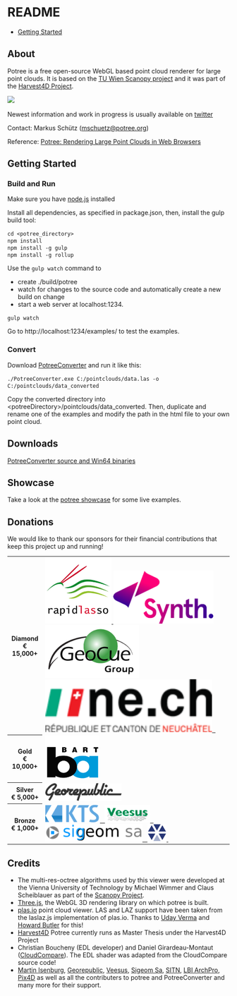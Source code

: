 
# README

* [Getting Started](./docs/getting_started.md)

## About

Potree is a free open-source WebGL based point cloud renderer for large point clouds.
It is based on the [TU Wien Scanopy project](https://www.cg.tuwien.ac.at/research/projects/Scanopy/)
and it was part of the [Harvest4D Project](https://harvest4d.org/).


<a href="http://potree.org/wp/demo/" target="_blank"> ![](./docs/images/potree_screens.png) </a>

Newest information and work in progress is usually available on [twitter](https://twitter.com/m_schuetz)

Contact: Markus Schütz (mschuetz@potree.org)

Reference: [Potree: Rendering Large Point Clouds in Web Browsers](https://www.cg.tuwien.ac.at/research/publications/2016/SCHUETZ-2016-POT/SCHUETZ-2016-POT-thesis.pdf)

## Getting Started

### Build and Run

Make sure you have [node.js](http://nodejs.org/) installed

Install all dependencies, as specified in package.json, 
then, install the gulp build tool:

    cd <potree_directory>
    npm install
    npm install -g gulp
    npm install -g rollup

Use the ```gulp watch``` command to 

* create ./build/potree 
* watch for changes to the source code and automatically create a new build on change
* start a web server at localhost:1234. 

```
gulp watch
```

Go to http://localhost:1234/examples/ to test the examples.

### Convert

Download [PotreeConverter](https://github.com/potree/PotreeConverter) and run it like this:

    ./PotreeConverter.exe C:/pointclouds/data.las -o C:/pointclouds/data_converted

Copy the converted directory into &lt;potreeDirectory&gt;/pointclouds/data_converted. Then, duplicate and rename one of the examples and modify the path in the html file to your own point cloud.

## Downloads

[PotreeConverter source and Win64 binaries](https://github.com/potree/PotreeConverter/releases)

## Showcase

Take a look at the [potree showcase](http://potree.org/wp/demo/) for some live examples.

## Donations

We would like to thank our sponsors for their financial contributions that keep this project up and running!

<table>
	<tr>
		<th>
			Diamond<br>
			€ 15,000+
		</th>
		<td>
			<a href="http://rapidlasso.com">
				<img src="./docs/sponsors/rapidlasso_square_256x2561.png" width="150" height="150"/>
			</a>
			<a href="http://www.synth3d.co">
				<img src="docs/sponsors/synth.png" height="120"/>
			</a>
			<a href="http://www.geocue.com">
				<img src="docs/sponsors/geocue.png" height="120px"/>
			</a>
			<a href="http://www.ne.ch/autorites/DDTE/SGRF/SITN/Pages/accueil.aspx">
				<img src="docs/sponsors/sitn_logo.png" height="120px"/> &nbsp;
			</a>
		</td>
	</tr>
	<tr>
		<th>
			Gold<br>
			€ 10,000+
		</th>
		<td>
			<a href="https://www.bart.gov">
				<img src="docs/sponsors/bart.png" height="100"/>
			</a>
		</td>
	</tr>
	<tr>
		<th>
			Silver<br>
			€ 5,000+
		</th>
		<td>
			<a href="http://georepublic.info">
				<img src="docs/sponsors/georepublic.png" height="40"/>
			</a>
		</td>
	</tr>
	<tr>
		<th>
			Bronze<br>
			€ 1,000+
		</th>
		<td>
			<a href="http://www.kts.co.jp">
				<img src="docs/sponsors/kts.png" height="40"/> &nbsp;
			</a>
			<a href="http://veesus.com">
				<img src="docs/sponsors/veesus_small.png" height="40"/> &nbsp;
			</a>
			<a href="http://www.sigeom.ch">
				<img src="docs/sponsors/logo_sigeom.png" height="40"/> &nbsp;
			</a>
			<a href="http://archpro.lbg.ac.at">
				<img src="docs/sponsors/archpro_EN_small.png" height="40"/> 
			</a> &nbsp;
		</td>
	</tr>
</table>



## Credits

* The multi-res-octree algorithms used by this viewer were developed at the Vienna University of Technology by Michael Wimmer and Claus Scheiblauer as part of the [Scanopy Project](http://www.cg.tuwien.ac.at/research/projects/Scanopy/).
* [Three.js](https://github.com/mrdoob/three.js), the WebGL 3D rendering library on which potree is built.
* [plas.io](http://plas.io/) point cloud viewer. LAS and LAZ support have been taken from the laslaz.js implementation of plas.io. Thanks to [Uday Verma](https://twitter.com/udaykverma) and [Howard Butler](https://twitter.com/howardbutler) for this!
* [Harvest4D](https://harvest4d.org/) Potree currently runs as Master Thesis under the Harvest4D Project
* Christian Boucheny (EDL developer) and Daniel Girardeau-Montaut ([CloudCompare](http://www.danielgm.net/cc/)). The EDL shader was adapted from the CloudCompare source code!
* [Martin Isenburg](http://rapidlasso.com/), [Georepublic](http://georepublic.de/en/),
[Veesus](http://veesus.com/), [Sigeom Sa](http://www.sigeom.ch/), [SITN](http://www.ne.ch/sitn), [LBI ArchPro](http://archpro.lbg.ac.at/),  [Pix4D](http://pix4d.com/) as well as all the contributers to potree and PotreeConverter and many more for their support.
